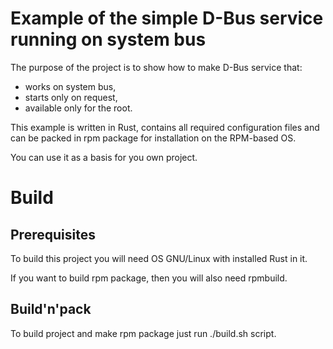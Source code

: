 # Example of the simple D-Bus service running on system bus

The purpose of the project is to show how to make D-Bus service that:
- works on system bus,
- starts only on request,
- available only for the root.

This example is written in Rust, contains all required configuration files and can be packed in rpm package for installation on the RPM-based OS.

You can use it as a basis for you own project.

# Build

## Prerequisites
To build this project you will need OS GNU/Linux with installed Rust in it.

If you want to build rpm package, then you will also need rpmbuild.

## Build'n'pack
To build project and make rpm package just run ./build.sh script.
